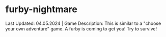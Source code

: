 # furby-nightmare
Last Updated: 04.05.2024    | Game Description:	This is similar to a "choose your own adventure" game. 
A furby is coming to get you! Try to survive!
